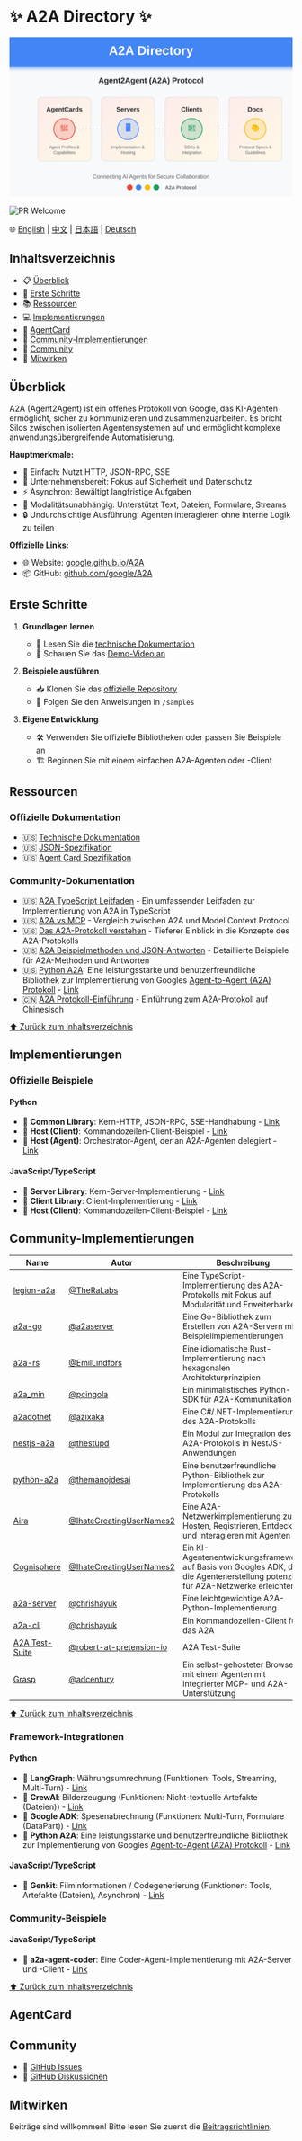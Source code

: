 # ✨ A2A Directory ✨

![Awesome A2A](/images/a2a-directory.svg)

![PR Welcome](/images/prs-welcome.svg)

🌐 [English](README.md) | [中文](README.zh-CN.md) | [日本語](README.ja-JP.md) | [Deutsch](README.de-DE.md)

<a id="contents"></a>
## Inhaltsverzeichnis

- 📋 [Überblick](#überblick)
- 🚀 [Erste Schritte](#erste-schritte)
- 📚 [Ressourcen](#ressourcen)
- 💻 [Implementierungen](#implementierungen)
- 🎴 [AgentCard](#agentcard)
- 🤝 [Community-Implementierungen](#community-implementierungen)
- 👥 [Community](#community)
- 🤝 [Mitwirken](#mitwirken)


## Überblick

A2A (Agent2Agent) ist ein offenes Protokoll von Google, das KI-Agenten ermöglicht, sicher zu kommunizieren und zusammenzuarbeiten. Es bricht Silos zwischen isolierten Agentensystemen auf und ermöglicht komplexe anwendungsübergreifende Automatisierung.

**Hauptmerkmale:**
- 🎯 Einfach: Nutzt HTTP, JSON-RPC, SSE
- 🏢 Unternehmensbereit: Fokus auf Sicherheit und Datenschutz
- ⚡ Asynchron: Bewältigt langfristige Aufgaben
- 🔄 Modalitätsunabhängig: Unterstützt Text, Dateien, Formulare, Streams
- 🔒 Undurchsichtige Ausführung: Agenten interagieren ohne interne Logik zu teilen

**Offizielle Links:**
- 🌐 Website: [google.github.io/A2A](https://google.github.io/A2A)
- 📦 GitHub: [github.com/google/A2A](https://github.com/google/A2A)

## Erste Schritte

1. **Grundlagen lernen**
   - 📖 Lesen Sie die [technische Dokumentation](https://google.github.io/A2A/#/documentation)
   - 🎥 Schauen Sie das [Demo-Video an](https://storage.googleapis.com/gweb-developer-goog-blog-assets/original_videos/A2A_demo_v4.mp4)

2. **Beispiele ausführen**
   - 📥 Klonen Sie das [offizielle Repository](https://github.com/google/A2A)
   - 📝 Folgen Sie den Anweisungen in `/samples`

3. **Eigene Entwicklung**
   - 🛠️ Verwenden Sie offizielle Bibliotheken oder passen Sie Beispiele an
   - 🏗️ Beginnen Sie mit einem einfachen A2A-Agenten oder -Client


## Ressourcen

### Offizielle Dokumentation
- 🇺🇸 [Technische Dokumentation](https://google.github.io/A2A/#/documentation)
- 🇺🇸 [JSON-Spezifikation](https://github.com/google/A2A/tree/main/specification/json)
- 🇺🇸 [Agent Card Spezifikation](https://google.github.io/A2A/#/documentation?id=agent-card)

### Community-Dokumentation
- 🇺🇸 [A2A TypeScript Leitfaden](docs/a2a-typescript-guide.md) - Ein umfassender Leitfaden zur Implementierung von A2A in TypeScript
- 🇺🇸 [A2A vs MCP](docs/a2a-vs-mcp.md) - Vergleich zwischen A2A und Model Context Protocol
- 🇺🇸 [Das A2A-Protokoll verstehen](docs/understanding-a2a-protocol.md) - Tieferer Einblick in die Konzepte des A2A-Protokolls
- 🇺🇸 [A2A Beispielmethoden und JSON-Antworten](docs/a2a-sample-methods-and-json-responses.md) - Detaillierte Beispiele für A2A-Methoden und Antworten
- 🇺🇸 [Python A2A](docs/python-a2a.md): Eine leistungsstarke und benutzerfreundliche Bibliothek zur Implementierung von Googles [Agent-to-Agent (A2A) Protokoll](https://google.github.io/A2A/) - [Link](https://a2aprotocol.ai/blog/python-a2a)
- 🇨🇳 [A2A Protokoll-Einführung](https://mp.weixin.qq.com/s/ySDTLuWvJeO9n7uBw2XxmQ) - Einführung zum A2A-Protokoll auf Chinesisch

[⬆️ Zurück zum Inhaltsverzeichnis](#contents)

## Implementierungen

### Offizielle Beispiele

#### Python
- 🐍 **Common Library**: Kern-HTTP, JSON-RPC, SSE-Handhabung - [Link](https://github.com/google/A2A/tree/main/samples/python/common)
- 🐍 **Host (Client)**: Kommandozeilen-Client-Beispiel - [Link](https://github.com/google/A2A/tree/main/samples/python/hosts/cli)
- 🐍 **Host (Agent)**: Orchestrator-Agent, der an A2A-Agenten delegiert - [Link](https://github.com/google/A2A/tree/main/samples/python/hosts/multiagent)

#### JavaScript/TypeScript
- 🚀 **Server Library**: Kern-Server-Implementierung - [Link](https://github.com/google/A2A/tree/main/samples/js/src/server)
- 🚀 **Client Library**: Client-Implementierung - [Link](https://github.com/google/A2A/tree/main/samples/js/src/client)
- 🚀 **Host (Client)**: Kommandozeilen-Client-Beispiel - [Link](https://github.com/google/A2A/blob/main/samples/js/src/cli.ts)

## Community-Implementierungen

| Name | Autor | Beschreibung | Sterne |
|------|--------|-------------|-------|
| [legion-a2a](https://github.com/TheRaLabs/legion-a2a) | [@TheRaLabs](https://github.com/TheRaLabs) | Eine TypeScript-Implementierung des A2A-Protokolls mit Fokus auf Modularität und Erweiterbarkeit | [![Stars](https://img.shields.io/github/stars/TheRaLabs/legion-a2a?style=social)](https://github.com/TheRaLabs/legion-a2a) |
| [a2a-go](https://github.com/a2aserver/a2a-go) | [@a2aserver](https://github.com/a2aserver) | Eine Go-Bibliothek zum Erstellen von A2A-Servern mit Beispielimplementierungen | [![Stars](https://img.shields.io/github/stars/a2aserver/a2a-go?style=social)](https://github.com/a2aserver/a2a-go) |
| [a2a-rs](https://github.com/EmilLindfors/a2a-rs) | [@EmilLindfors](https://github.com/EmilLindfors) | Eine idiomatische Rust-Implementierung nach hexagonalen Architekturprinzipien | [![Stars](https://img.shields.io/github/stars/EmilLindfors/a2a-rs?style=social)](https://github.com/EmilLindfors/a2a-rs) |
| [a2a_min](https://github.com/pcingola/a2a_min) | [@pcingola](https://github.com/pcingola) | Ein minimalistisches Python-SDK für A2A-Kommunikation | [![Stars](https://img.shields.io/github/stars/pcingola/a2a_min?style=social)](https://github.com/pcingola/a2a_min) |
| [a2adotnet](https://github.com/azixaka/a2adotnet) | [@azixaka](https://github.com/azixaka) | Eine C#/.NET-Implementierung des A2A-Protokolls | [![Stars](https://img.shields.io/github/stars/azixaka/a2adotnet?style=social)](https://github.com/azixaka/a2adotnet) |
| [nestjs-a2a](https://github.com/thestupd/nestjs-a2a) | [@thestupd](https://github.com/thestupd) | Ein Modul zur Integration des A2A-Protokolls in NestJS-Anwendungen | [![Stars](https://img.shields.io/github/stars/thestupd/nestjs-a2a?style=social)](https://github.com/thestupd/nestjs-a2a) |
| [python-a2a](https://github.com/themanojdesai/python-a2a) | [@themanojdesai](https://github.com/themanojdesai) | Eine benutzerfreundliche Python-Bibliothek zur Implementierung des A2A-Protokolls | [![Stars](https://img.shields.io/github/stars/themanojdesai/python-a2a?style=social)](https://github.com/themanojdesai/python-a2a) |
| [Aira](https://github.com/IhateCreatingUserNames2/Aira) | [@IhateCreatingUserNames2](https://github.com/IhateCreatingUserNames2) | Eine A2A-Netzwerkimplementierung zum Hosten, Registrieren, Entdecken und Interagieren mit Agenten | [![Stars](https://img.shields.io/github/stars/IhateCreatingUserNames2/Aira?style=social)](https://github.com/IhateCreatingUserNames2/Aira) |
| [Cognisphere](https://github.com/IhateCreatingUserNames2/Cognisphere) | [@IhateCreatingUserNames2](https://github.com/IhateCreatingUserNames2) | Ein KI-Agentenentwicklungsframework auf Basis von Googles ADK, das die Agentenerstellung potenziell für A2A-Netzwerke erleichtert | [![Stars](https://img.shields.io/github/stars/IhateCreatingUserNames2/Cognisphere?style=social)](https://github.com/IhateCreatingUserNames2/Cognisphere) |
| [a2a-server](https://github.com/chrishayuk/a2a-server) | [@chrishayuk](https://github.com/chrishayuk) | Eine leichtgewichtige A2A-Python-Implementierung | [![Stars](https://img.shields.io/github/stars/chrishayuk/a2a-server?style=social)](https://github.com/chrishayuk/a2a-server) |
| [a2a-cli](https://github.com/chrishayuk/a2a-cli) | [@chrishayuk](https://github.com/chrishayuk) | Ein Kommandozeilen-Client für das A2A | [![Stars](https://img.shields.io/github/stars/chrishayuk/a2a-cli?style=social)](https://github.com/chrishayuk/a2a-cli) |
| [A2A Test-Suite](https://github.com/robert-at-pretension-io/A2A) | [@robert-at-pretension-io](https://github.com/robert-at-pretension-io) | A2A Test-Suite | [![Stars](https://img.shields.io/github/stars/robert-at-pretension-io/A2A?style=social)](https://github.com/robert-at-pretension-io/A2A) |
| [Grasp](https://github.com/aircodelabs/grasp) | [@adcentury](https://github.com/adcentury) | Ein selbst-gehosteter Browser mit einem Agenten mit integrierter MCP- und A2A-Unterstützung | [![Stars](https://img.shields.io/github/stars/aircodelabs/grasp?style=social)](https://github.com/aircodelabs/grasp) |

[⬆️ Zurück zum Inhaltsverzeichnis](#contents)

### Framework-Integrationen

#### Python
- 🐍 **LangGraph**: Währungsumrechnung (Funktionen: Tools, Streaming, Multi-Turn) - [Link](https://github.com/google/A2A/tree/main/samples/python/agents/langgraph)
- 🐍 **CrewAI**: Bilderzeugung (Funktionen: Nicht-textuelle Artefakte (Dateien)) - [Link](https://github.com/google/A2A/tree/main/samples/python/agents/crewai)
- 🐍 **Google ADK**: Spesenabrechnung (Funktionen: Multi-Turn, Formulare (DataPart)) - [Link](https://github.com/google/A2A/tree/main/samples/python/agents/google_adk)
- 🐍 **Python A2A**: Eine leistungsstarke und benutzerfreundliche Bibliothek zur Implementierung von Googles [Agent-to-Agent (A2A) Protokoll](https://google.github.io/A2A/) - [Link](https://github.com/themanojdesai/python-a2a)

#### JavaScript/TypeScript
- 🚀 **Genkit**: Filminformationen / Codegenerierung (Funktionen: Tools, Artefakte (Dateien), Asynchron) - [Link](https://github.com/google/A2A/tree/main/samples/js/src/agents)

### Community-Beispiele

#### JavaScript/TypeScript
- 🚀 **a2a-agent-coder**: Eine Coder-Agent-Implementierung mit A2A-Server und -Client - [Link](https://github.com/sing1ee/a2a-agent-coder)

[⬆️ Zurück zum Inhaltsverzeichnis](#contents)

## AgentCard

## Community

- 🐛 [GitHub Issues](https://github.com/google/A2A/issues)
- 💬 [GitHub Diskussionen](https://github.com/google/A2A/discussions/)

## Mitwirken

Beiträge sind willkommen! Bitte lesen Sie zuerst die [Beitragsrichtlinien](CONTRIBUTING.md).